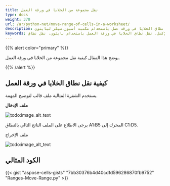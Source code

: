 ```yaml
---
title: نقل مجموعة من الخلايا في ورقة العمل
type: docs
weight: 370
url: /ar/python-net/move-range-of-cells-in-a-worksheet/
description: توضح هذه المقالة كيفية نقل نطاق الخلايا في ورقة عمل باستخدام مكتبة أسبوز.سيلز لبايثون via .NET.
keywords: مكتبة بايثون لإكسل، نقل نطاق الخلايا في ورقة العمل باستخدام بايثون، نقل نطاق.
---
```


{{% alert color="primary" %}} 

يوضح هذا المقال كيفية نقل مجموعة من الخلايا في ورقة العمل.

{{% /alert %}} 
## **كيفية نقل نطاق الخلايا في ورقة العمل**
يستخدم الشفرة المثالية ملف قالب لتوضيح المهمة.

**ملف الإدخال** 

![todo:image_alt_text](move-range-of-cells-in-a-worksheet_1.png)

يرجى الاطلاع على الملف الناتج التالي بالنطاق A1:B5 المحرك إلى C1:D5.

ملف الإخراج 

![todo:image_alt_text](move-range-of-cells-in-a-worksheet_2.png)

## **الكود المثالي**
{{< gist "aspose-cells-gists" "7bb30376b4d40cdfd596286870fb9752" "Ranges-Move-Range.py" >}}
